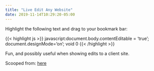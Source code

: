 ```yaml
---
title: "Live Edit Any Website"
date: 2019-11-14T10:29:20-05:00
---
```


Highlight the following text and drag to your bookmark bar:

{{< highlight js >}}
javascript:document.body.contentEditable = ‘true’; document.designMode=’on’; void 0
{{< /highlight >}}

Fun, and possibly useful when showing edits to a client site.

Scooped from: [here](https://kopywritingkourse.com/edit-any-website-free-tool/)

